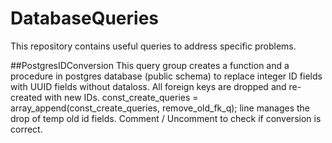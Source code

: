 # DatabaseQueries
This repository contains useful queries to address specific problems.


##PostgresIDConversion
This query group creates a function and a procedure in postgres database (public schema) to replace integer ID fields with UUID fields without dataloss.
All foreign keys are dropped and re-created with new IDs. 
const_create_queries = array_append(const_create_queries, remove_old_fk_q); line manages the drop of temp old id fields. Comment / Uncomment to check if conversion is correct.

